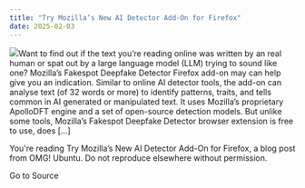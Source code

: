 ```yaml
---
title: "Try Mozilla’s New AI Detector Add-On for Firefox"
date: 2025-02-03
---
```


![](https://i0.wp.com/www.omgubuntu.co.uk/wp-content/uploads/2025/02/firefox-ai.jpg?resize=406%2C232&ssl=1)Want to find out if the text you’re reading online was written by an real human or spat out by a large language model (LLM) trying to sound like one? Mozilla’s Fakespot Deepfake Detector Firefox add-on may can help give you an indication. Similar to online AI detector tools, the add-on can analyse text (of 32 words or more) to identify patterns, traits, and tells common in AI generated or manipulated text. It uses Mozilla’s proprietary ApolloDFT engine and a set of open-source detection models. But unlike some tools, Mozilla’s Fakespot Deepfake Detector browser extension is free to use, does \[…\]

You're reading Try Mozilla’s New AI Detector Add-On for Firefox, a blog post from OMG! Ubuntu. Do not reproduce elsewhere without permission.

Go to Source
